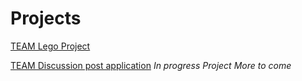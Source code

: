 # Projects
[TEAM Lego Project](https://github.com/rubyg-2/Projects/tree/main/TEAM%20Lego%20Project)

[TEAM Discussion post application](https://github.com/rubyg-2/Projects/tree/main/CSE%20360%20Discussion%20Post%20Team%20Project) *In progress Project More to come*
